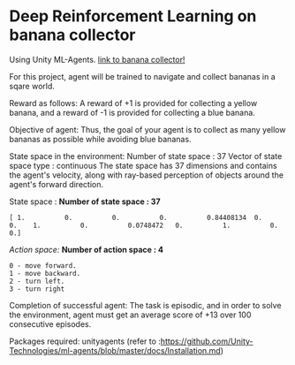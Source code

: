 # Deep Reinforcement Learning on banana collector

Using Unity ML-Agents. 
[link to banana collector!](https://github.com/Unity-Technologies/ml-agents/blob/master/docs/Learning-Environment-Examples.md#banana-collector)

For this project, agent will be trained to navigate and collect bananas in a sqare world.

Reward as follows:
A reward of +1 is provided for collecting a yellow banana, and a reward of -1 is provided for collecting a blue banana. 

Objective of agent:
Thus, the goal of your agent is to collect as many yellow bananas as possible while avoiding blue bananas.

State space in the environment:
Number of state space : 37
Vector of state space type : continuous
The state space has 37 dimensions and contains the agent's velocity, along with ray-based perception of objects around the agent's forward direction. 

State space :
__Number of state space : 37__
```
[ 1.          0.          0.          0.          0.84408134  0.          0.    1.          0.          0.0748472   0.          1.          0.          0.]
```

*Action space:*
__Number of action space : 4__
```
0 - move forward.
1 - move backward.
2 - turn left.
3 - turn right
```

Completion of successful agent:
The task is episodic, and in order to solve the environment, agent must get an average score of +13 over 100 consecutive episodes.

Packages required:
unityagents (refer to :https://github.com/Unity-Technologies/ml-agents/blob/master/docs/Installation.md)

